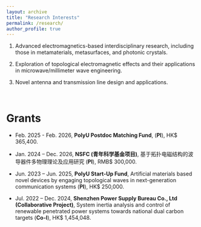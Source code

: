 ```yaml
---
layout: archive
title: "Research Interests"
permalink: /research/
author_profile: true
---
```

1. Advanced electromagnetics-based interdisciplinary research, including those in metamaterials, metasurfaces, and photonic crystals.


2. Exploration of topological electromagnetic effects and their applications in microwave/millimeter wave engineering.


3. Novel antenna and transmission line design and applications.

<br>

# Grants
-	Feb. 2025 - Feb. 2026, **PolyU Postdoc Matching Fund**, (**PI**), HK$ 365,400.

-	Jan. 2024 – Dec. 2026,  **NSFC (青年科学基金项目)**, 基于拓扑电磁结构的波导器件多物理理论及应用研究 (**PI**), RMB$ 300,000.

-	Jun. 2023 – Jun. 2025, **PolyU Start-Up Fund**, Artificial materials based novel devices by engaging topological waves in next-generation communication systems (**PI**), HK$ 250,000.

-	Jul. 2022 – Dec. 2024, **Shenzhen Power Supply Bureau Co., Ltd (Collaborative Project)**, System inertia analysis and control of renewable penetrated power systems towards national dual carbon targets (**Co-I**), HK$ 1,454,048.
